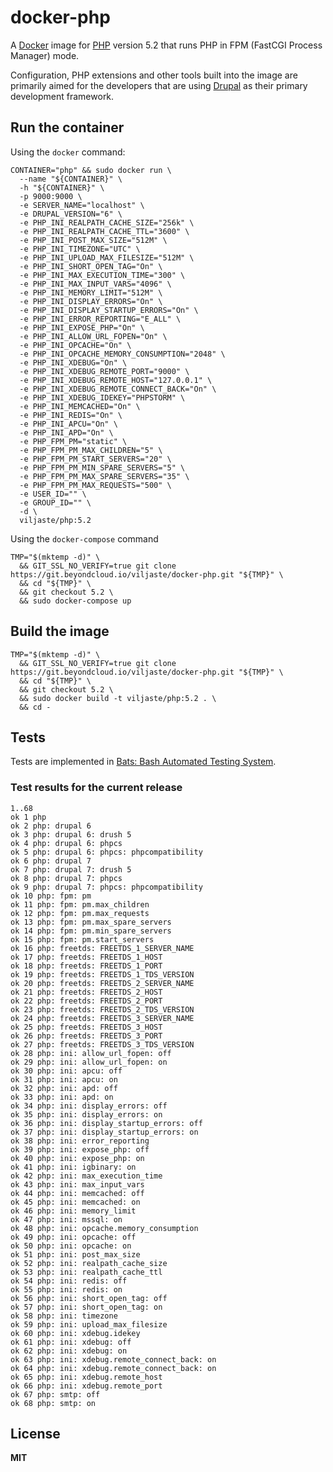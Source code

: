 # docker-php

A [Docker](https://docker.com/) image for [PHP](http://php.net/) version 5.2 that runs PHP in FPM (FastCGI Process Manager) mode.

Configuration, PHP extensions and other tools built into the image are primarily aimed for the developers that are using [Drupal](https://www.drupal.org/) as their primary development framework.

## Run the container

Using the `docker` command:

    CONTAINER="php" && sudo docker run \
      --name "${CONTAINER}" \
      -h "${CONTAINER}" \
      -p 9000:9000 \
      -e SERVER_NAME="localhost" \
      -e DRUPAL_VERSION="6" \
      -e PHP_INI_REALPATH_CACHE_SIZE="256k" \
      -e PHP_INI_REALPATH_CACHE_TTL="3600" \
      -e PHP_INI_POST_MAX_SIZE="512M" \
      -e PHP_INI_TIMEZONE="UTC" \
      -e PHP_INI_UPLOAD_MAX_FILESIZE="512M" \
      -e PHP_INI_SHORT_OPEN_TAG="On" \
      -e PHP_INI_MAX_EXECUTION_TIME="300" \
      -e PHP_INI_MAX_INPUT_VARS="4096" \
      -e PHP_INI_MEMORY_LIMIT="512M" \
      -e PHP_INI_DISPLAY_ERRORS="On" \
      -e PHP_INI_DISPLAY_STARTUP_ERRORS="On" \
      -e PHP_INI_ERROR_REPORTING="E_ALL" \
      -e PHP_INI_EXPOSE_PHP="On" \
      -e PHP_INI_ALLOW_URL_FOPEN="On" \
      -e PHP_INI_OPCACHE="On" \
      -e PHP_INI_OPCACHE_MEMORY_CONSUMPTION="2048" \
      -e PHP_INI_XDEBUG="On" \
      -e PHP_INI_XDEBUG_REMOTE_PORT="9000" \
      -e PHP_INI_XDEBUG_REMOTE_HOST="127.0.0.1" \
      -e PHP_INI_XDEBUG_REMOTE_CONNECT_BACK="On" \
      -e PHP_INI_XDEBUG_IDEKEY="PHPSTORM" \
      -e PHP_INI_MEMCACHED="On" \
      -e PHP_INI_REDIS="On" \
      -e PHP_INI_APCU="On" \
      -e PHP_INI_APD="On" \
      -e PHP_FPM_PM="static" \
      -e PHP_FPM_PM_MAX_CHILDREN="5" \
      -e PHP_FPM_PM_START_SERVERS="20" \
      -e PHP_FPM_PM_MIN_SPARE_SERVERS="5" \
      -e PHP_FPM_PM_MAX_SPARE_SERVERS="35" \
      -e PHP_FPM_PM_MAX_REQUESTS="500" \
      -e USER_ID="" \
      -e GROUP_ID="" \
      -d \
      viljaste/php:5.2
      
Using the `docker-compose` command

    TMP="$(mktemp -d)" \
      && GIT_SSL_NO_VERIFY=true git clone https://git.beyondcloud.io/viljaste/docker-php.git "${TMP}" \
      && cd "${TMP}" \
      && git checkout 5.2 \
      && sudo docker-compose up

## Build the image

    TMP="$(mktemp -d)" \
      && GIT_SSL_NO_VERIFY=true git clone https://git.beyondcloud.io/viljaste/docker-php.git "${TMP}" \
      && cd "${TMP}" \
      && git checkout 5.2 \
      && sudo docker build -t viljaste/php:5.2 . \
      && cd -

## Tests

Tests are implemented in [Bats: Bash Automated Testing System](https://github.com/sstephenson/bats).

### Test results for the current release

    1..68
    ok 1 php
    ok 2 php: drupal 6
    ok 3 php: drupal 6: drush 5
    ok 4 php: drupal 6: phpcs
    ok 5 php: drupal 6: phpcs: phpcompatibility
    ok 6 php: drupal 7
    ok 7 php: drupal 7: drush 5
    ok 8 php: drupal 7: phpcs
    ok 9 php: drupal 7: phpcs: phpcompatibility
    ok 10 php: fpm: pm
    ok 11 php: fpm: pm.max_children
    ok 12 php: fpm: pm.max_requests
    ok 13 php: fpm: pm.max_spare_servers
    ok 14 php: fpm: pm.min_spare_servers
    ok 15 php: fpm: pm.start_servers
    ok 16 php: freetds: FREETDS_1_SERVER_NAME
    ok 17 php: freetds: FREETDS_1_HOST
    ok 18 php: freetds: FREETDS_1_PORT
    ok 19 php: freetds: FREETDS_1_TDS_VERSION
    ok 20 php: freetds: FREETDS_2_SERVER_NAME
    ok 21 php: freetds: FREETDS_2_HOST
    ok 22 php: freetds: FREETDS_2_PORT
    ok 23 php: freetds: FREETDS_2_TDS_VERSION
    ok 24 php: freetds: FREETDS_3_SERVER_NAME
    ok 25 php: freetds: FREETDS_3_HOST
    ok 26 php: freetds: FREETDS_3_PORT
    ok 27 php: freetds: FREETDS_3_TDS_VERSION
    ok 28 php: ini: allow_url_fopen: off
    ok 29 php: ini: allow_url_fopen: on
    ok 30 php: ini: apcu: off
    ok 31 php: ini: apcu: on
    ok 32 php: ini: apd: off
    ok 33 php: ini: apd: on
    ok 34 php: ini: display_errors: off
    ok 35 php: ini: display_errors: on
    ok 36 php: ini: display_startup_errors: off
    ok 37 php: ini: display_startup_errors: on
    ok 38 php: ini: error_reporting
    ok 39 php: ini: expose_php: off
    ok 40 php: ini: expose_php: on
    ok 41 php: ini: igbinary: on
    ok 42 php: ini: max_execution_time
    ok 43 php: ini: max_input_vars
    ok 44 php: ini: memcached: off
    ok 45 php: ini: memcached: on
    ok 46 php: ini: memory_limit
    ok 47 php: ini: mssql: on
    ok 48 php: ini: opcache.memory_consumption
    ok 49 php: ini: opcache: off
    ok 50 php: ini: opcache: on
    ok 51 php: ini: post_max_size
    ok 52 php: ini: realpath_cache_size
    ok 53 php: ini: realpath_cache_ttl
    ok 54 php: ini: redis: off
    ok 55 php: ini: redis: on
    ok 56 php: ini: short_open_tag: off
    ok 57 php: ini: short_open_tag: on
    ok 58 php: ini: timezone
    ok 59 php: ini: upload_max_filesize
    ok 60 php: ini: xdebug.idekey
    ok 61 php: ini: xdebug: off
    ok 62 php: ini: xdebug: on
    ok 63 php: ini: xdebug.remote_connect_back: on
    ok 64 php: ini: xdebug.remote_connect_back: on
    ok 65 php: ini: xdebug.remote_host
    ok 66 php: ini: xdebug.remote_port
    ok 67 php: smtp: off
    ok 68 php: smtp: on

## License

**MIT**
